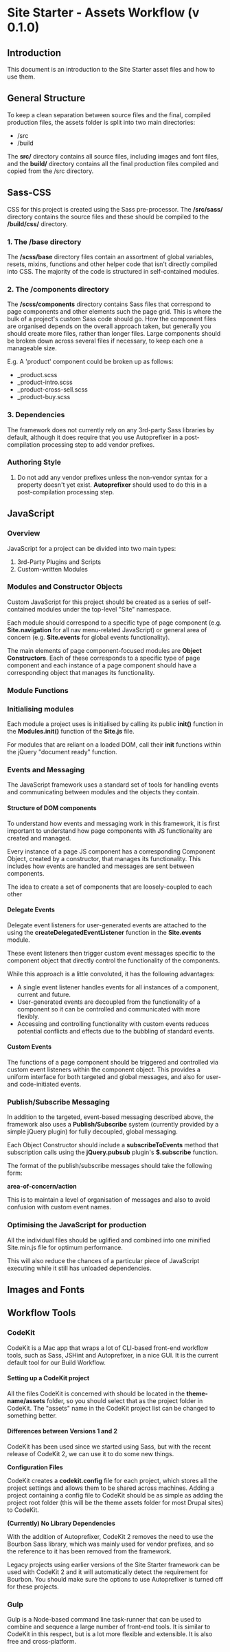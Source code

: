 # Site Starter - Assets Workflow (v 0.1.0)

## Introduction

This document is an introduction to the Site Starter asset files and how to use them.

## General Structure

To keep a clean separation between source files and the final, compiled production files, the assets folder is split into two main directories:

* /src
* /build

The **src/** directory contains all source files, including images and font files, and the **build/** directory contains all the final production files compiled and copied from the /src directory.

## Sass-CSS

CSS for this project is created using the Sass pre-processor. The **/src/sass/** directory contains the source files and these should be compiled to the **/build/css/** directory.

### 1. The /base directory

The **/scss/base** directory files contain an assortment of global variables, resets, mixins, functions and other helper code that isn't directly compiled into CSS. The majority of the code is structured in self-contained modules.

### 2. The /components directory

The **/scss/components** directory contains Sass files that correspond to page components and other elements such the page grid. This is where the bulk of a project's custom Sass code should go. How the component files are organised depends on the overall approach taken, but generally you should create more files, rather than longer files. Large components should be broken down across several files if necessary, to keep each one a manageable size.

E.g. A 'product' component could be broken up as follows:

* _product.scss
* _product-intro.scss
* _product-cross-sell.scss
* _product-buy.scss


### 3. Dependencies

The framework does not currently rely on any 3rd-party Sass libraries by default, although it does require that you use Autoprefixer in a post-compilation processing step to add vendor prefixes.

### Authoring Style

1. Do not add any vendor prefixes unless the non-vendor syntax for a property doesn't yet exist. **Autoprefixer** should used to do this in a post-compilation processing step.



## JavaScript

### Overview

JavaScript for a project can be divided into two main types:

1. 3rd-Party Plugins and Scripts
2. Custom-written Modules

### Modules and Constructor Objects

Custom JavaScript for this project should be created as a series of self-contained modules under the top-level "Site" namespace.

Each module should correspond to a specific type of page component (e.g. **Site.navigation** for all nav menu-related JavaScript) or general area of concern (e.g. **Site.events** for global events functionality).

The main elements of page component-focused modules are **Object Constructors**. Each of these corresponds to a specific type of page component and each instance of a page component should have a corresponding object that manages its functionality.

### Module Functions





### Initialising modules

Each module a project uses is initialised by calling its public **init()** function in the **Modules.init()** function of the **Site.js** file.

For modules that are reliant on a loaded DOM, call their **init** functions within the jQuery "document ready" function.

### Events and Messaging

The JavaScript framework uses a standard set of tools for handling events and communicating between modules and the objects they contain.

#### Structure of DOM components

To understand how events and messaging work in this framework, it is first important to understand how page components with JS functionality are created and managed.

Every instance of a page JS component has a corresponding Component Object, created by a constructor, that manages its functionality. This includes how events are handled and messages are sent between components.

The idea  to create a set of components that are loosely-coupled to each other

#### Delegate Events

Delegate event listeners for user-generated events are attached to the **<body>** using the **createDelegatedEventListener** function in the **Site.events** module.

These event listeners then trigger custom event messages specific to the component object that directly control the functionality of the components.

While this approach is a little convoluted, it has the following advantages:

* A single event listener handles events for all instances of a component, current and future.
* User-generated events are decoupled from the functionality of a component so it can be controlled and communicated with more flexibly.
* Accessing and controlling functionality with custom events reduces potential conflicts and effects due to the bubbling of standard events.

#### Custom Events

The functions of a page component should be triggered and controlled via custom event listeners within the component object. This provides a uniform interface for both targeted and global messages, and also for user- and code-initiated events.


### Publish/Subscribe Messaging

In addition to the targeted, event-based messaging described above, the framework also uses a **Publish/Subscribe** system (currently provided by a simple jQuery plugin) for fully decoupled, global messaging.

Each Object Constructor should include a **subscribeToEvents** method that subscription calls using the **jQuery.pubsub** plugin's **$.subscribe** function.

The format of the publish/subscribe messages should take the following form:

**area-of-concern/action**

This is to maintain a level of organisation of messages and also to avoid confusion with custom event names.

### Optimising the JavaScript for production

All the individual files should be uglified and combined into one minified Site.min.js file for optimum performance.

This will also reduce the chances of a particular piece of JavaScript executing while it still has unloaded dependencies.

## Images and Fonts



## Workflow Tools

### CodeKit

CodeKit is a Mac app that wraps a lot of CLI-based front-end workflow tools, such as Sass, JSHint and Autoprefixer, in a nice  GUI. It is the current default tool for our Build Workflow.

#### Setting up a CodeKit project

All the files CodeKit is concerned with should be located in the **theme-name/assets** folder, so you should select that as the project folder in CodeKit. The "assets" name in the CodeKit project list can be changed to something better.

#### Differences between Versions 1 and 2

CodeKit has been used since we started using Sass, but with the recent release of CodeKit 2, we can use it to do some new things.

**Configuration Files**

CodeKit creates a **codekit.config** file for each project, which stores all the project settings and allows them to be shared across machines. Adding a project containing a config file to CodeKit should be as simple as adding the project root folder (this will be the theme assets folder for most Drupal sites) to CodeKit.

**(Currently) No Library Dependencies**

With the addition of Autoprefixer, CodeKit 2 removes the need to use the Bourbon Sass library, which was mainly used for vendor prefixes, and so the reference to it has been removed from the framework.

Legacy projects using earlier versions of the Site Starter framework can be used with CodeKit 2 and it will automatically detect the requirement for Bourbon. You should make sure the options to use Autoprefixer is turned off for these projects.

### Gulp

Gulp is a Node-based command line task-runner that can be used to combine and sequence a large number of front-end tools. It is similar to CodeKit in this respect, but is a lot more flexible and extensible. It is also free and cross-platform.